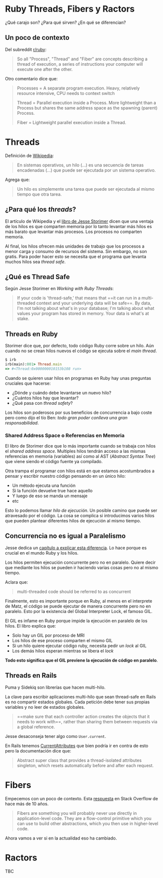 # Ruby Threads, Fibers y Ractors

¿Qué carajo son? ¿Para qué sirven? ¿En qué se diferencian?

## Un poco de contexto

Del subreddit [r/ruby](https://www.reddit.com/r/ruby/comments/eh69or/eli5_what_are_ruby_thread_process_fiber/):

> So all "Process", "Thread" and "Fiber" are concepts describing a thread of execution, a series of instructions your computer will execute one after the other.

Otro comentario dice que:

> Processes = A separate program execution. Heavy, relatively resource intensive, CPU needs to context switch
>
> Thread = Parallel execution inside a Process. More lightweight than a Process but shares the same address space as the spawning (parent) Process.
>
> Fiber = Lightweight parallel execution inside a Thread.

# Threads

Definición de [Wikipedia](https://es.wikipedia.org/wiki/Hilo_(inform%C3%A1tica)):

> En sistemas operativos, un hilo (...) es una secuencia de tareas encadenadas (...) que puede ser ejecutada por un sistema operativo. 

Agrega que:

> Un hilo es simplemente una tarea que puede ser ejecutada al mismo tiempo que otra tarea.

## ¿Para qué los _threads_?

El artículo de Wikipedia y el [libro de Jesse Storimer](https://workingwithruby.com/wwrt/intro/) dicen que una ventaja de los hilos es que comparten memoria por lo tanto levantar más hilos es más barato que levantar más procesos. Los procesos no comparten memoria.

Al final, los hilos ofrecen más unidades de trabajo que los procesos a menor carga y consumo de recursos del sistema. Sin embargo, no son gratis. Para poder hacer esto se necesita que el programa que levanta muchos hilos sea _thread safe_.

## ¿Qué es Thread Safe

Según Jesse Storimer en _Working with Ruby Threads_:

> If your code is 'thread-safe,' that means that ==it can run in a multi-threaded context and your underlying data will be safe==. By data, I'm not talking about what's in your database; I'm talking about what values your program has stored in memory. Your data is what's at stake.

## Threads en Ruby

Storimer dice que, por defecto, todo código Ruby corre sobre un hilo. Aún cuando no se crean hilos nuevos el código se ejecuta sobre el _main thread_.

```ruby
$ irb
irb(main):001> Thread.main
=> #<Thread:0x000000010153b108 run>
```

Cuando se quieren usar hilos en programas en Ruby hay unas preguntas cruciales que hacerse:

- ¿Dónde y cuándo debe levantarse un nuevo hilo?
- ¿Cuántos hilos hay que levantar?
- ¿Qué pasa con _thread safety_?

Los hilos son poderosos por sus beneficios de concurrencia a bajo coste pero como dijo el tío Ben: _todo gran poder conlleva una gran responsabilidad_.

### Shared Address Space o Referencias en Memoria

El libro de Storimer dice que lo más importante cuando se trabaja con hilos el _shared address space_. Multiples hilos tendrán acceso a las mismas referencias en memoria (variables) así como al AST (_Abstract Syntax Tree_) que viene siendo el código fuente ya compilado.

Otra trampa el programar con hilos está en que estamos acostumbrados a pensar y escribir nuestro código pensando en un único hilo:

- Un método ejecuta una función
- Si la función devuelve true hace aquello
- Y luego de eso se manda un mensaje
- etc

Esto lo podemos llamar _hilo de ejecución_. Un posible camino que puede ser atravesado por el código. La cosa se complica si introducimos varios hilos que pueden plantear diferentes hilos de ejecución al mismo tiempo.

## Concurrencia no es igual a Paralelismo

Jesse dedica un [capítulo a explicar esta diferencia](https://workingwithruby.com/wwrt/concurrent_vs_parallel/). Lo hace porque es crucial en el mundo Ruby y los hilos.

Los hilos permiten ejecución concurrente pero no en paralelo. Quiere decir que mediante los hilos se pueden ir haciendo varias cosas pero no al mismo tiempo.

Aclara que:

> multi-threaded code should be referred to as concurrent

Finalmente, esto es importante porque en Ruby, al menos en el interprete de Matz, el código se puede ejecutar de manera concurrente pero no en paralelo. Esto por la existencia del Global Interpreter Lock, el famoso GIL.

El GIL es infame en Ruby porque impide la ejecución en paralelo de los hilos. El libro explica que:

- Solo hay un GIL por proceso de MRI
- Los hilos de ese proceso comparten el mismo GIL
- Si un hilo quiere ejecutar código ruby, necesita pedir un _lock_ al GIL
- Los demás hilos esperan mientras se libera el _lock_

**Todo esto significa que el GIL previene la ejecución de código en paralelo**.

## Threads en Rails

Puma y Sidekiq son librerías que hacen multi-hilo.

La clave para escribir aplicaciones multi-hilo que sean thread-safe en Rails es no compartir estados globales. Cada petición debe tener sus propias variables y no leer de estados globales.

> ==make sure that each controller action creates the objects that it needs to work with==, rather than sharing them between requests via a global reference.

Jesse desaconseja tener algo como `User.current`.

En Rails tenemos [CurrentAttributes](https://api.rubyonrails.org/classes/ActiveSupport/CurrentAttributes.html) que bien podría ir en contra de esto pero la documentación dice que:

> Abstract super class that provides a thread-isolated attributes singleton, which resets automatically before and after each request.


# Fibers

Empecemos con un poco de contexto. Esta [respuesta](https://stackoverflow.com/a/9194052/1407371) en Stack Overflow de hace más de 10 años.

> Fibers are something you will probably never use directly in application-level code. They are a flow-control primitive which you can use to build other abstractions, which you then use in higher-level code.

Ahora vamos a ver si en la actualidad eso ha cambiado.



# Ractors

TBC